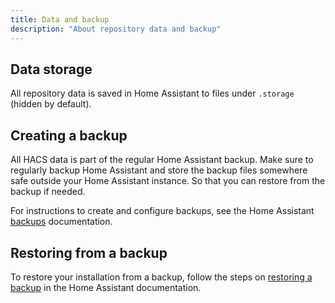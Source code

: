 ```yaml
---
title: Data and backup
description: "About repository data and backup"
---
```


## Data storage

All repository data is saved in Home Assistant to files under `.storage` (hidden by default).

## Creating a backup

All HACS data is part of the regular Home Assistant backup. Make sure to regularly backup Home Assistant and store the backup files somewhere safe outside your Home Assistant instance. So that you can restore from the backup if needed.

For instructions to create and configure backups, see the Home Assistant [backups](https://www.home-assistant.io/common-tasks/general/#backups) documentation.

## Restoring from a backup

To restore your installation from a backup, follow the steps on [restoring a backup](https://www.home-assistant.io/common-tasks/general/#restoring-a-backup) in the Home Assistant documentation.
